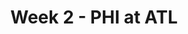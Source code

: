 ---
layout: game
title: Week 2 - PHI at ATL
season: 2019
game_id: 2019_02_PHI_ATL
away_team: PHI
home_team: ATL
---